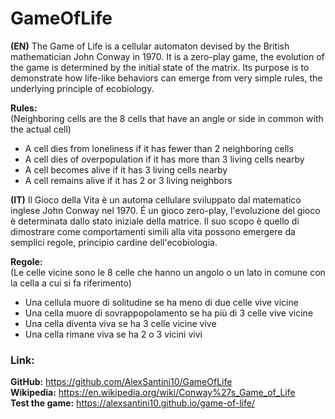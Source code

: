 # GameOfLife

**(EN)**
The Game of Life is a cellular automaton devised by the British mathematician John Conway in 1970.
It is a zero-play game, the evolution of the game is determined by the initial state of the matrix.
Its purpose is to demonstrate how life-like behaviors can emerge from very simple rules, the underlying principle of ecobiology.


**Rules:**  
(Neighboring cells are the 8 cells that have an angle or side in common with the actual cell)
- A cell dies from loneliness if it has fewer than 2 neighboring cells
- A cell dies of overpopulation if it has more than 3 living cells nearby
- A cell becomes alive if it has 3 living cells nearby
- A cell remains alive if it has 2 or 3 living neighbors

**(IT)**
Il Gioco della Vita è un automa cellulare sviluppato dal matematico inglese John Conway nel 1970.
É un gioco zero-play, l'evoluzione del gioco è determinata dallo stato iniziale della matrice.
Il suo scopo è quello di dimostrare come comportamenti simili alla vita possono emergere da semplici regole, principio cardine dell'ecobiologia.

**Regole:**  
(Le celle vicine sono le 8 celle che hanno un angolo o un lato in comune con la cella a cui si fa riferimento)
- Una cellula muore di solitudine se ha meno di due celle vive vicine
- Una cella muore di sovrappopolamento se ha più di 3 celle vive vicine 
- Una cella diventa viva se ha 3 celle vicine vive
- Una cella rimane viva se ha 2 o 3 vicini vivi


### Link:  
**GitHub:** https://github.com/AlexSantini10/GameOfLife                                                                          
**Wikipedia:** https://en.wikipedia.org/wiki/Conway%27s_Game_of_Life                                                              
**Test the game:** https://alexsantini10.github.io/game-of-life/                                                     

